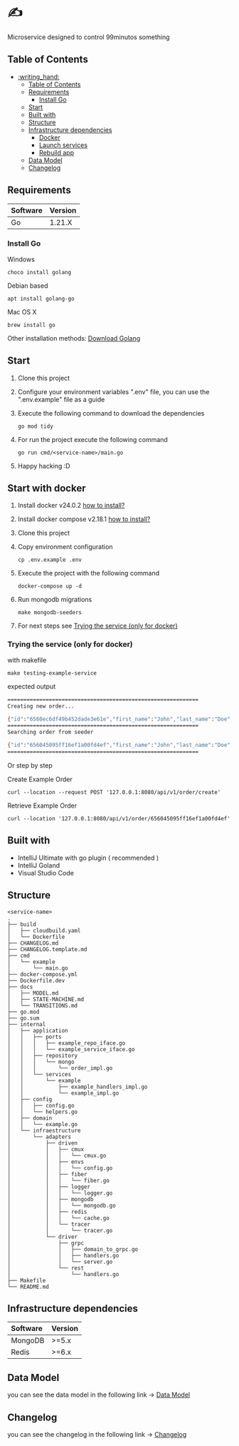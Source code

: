 # :writing_hand: <service-name>

Microservice designed to control 99minutos something

## Table of Contents

- [:writing\_hand: ](#writing_hand-)
    - [Table of Contents](#table-of-contents)
    - [Requirements](#requirements)
        - [Install Go](#install-go)
    - [Start](#start)
    - [Built with](#built-with)
    - [Structure](#structure)
    - [Infrastructure dependencies](#infrastructure-dependencies)
        - [Docker](#docker)
        - [Launch services](#launch-services)
        - [Rebuild app](#rebuild-app)
    - [Data Model](#data-model)
    - [Changelog](#changelog)

## Requirements

| Software | Version |
|:---------|:--------|
| Go       | 1.21.X  |

### Install Go

Windows

```shell
choco install golang
```

Debian based

```shell
apt install golang-go 
```

Mac OS X

```shell
brew install go
```

Other installation methods: [Download Golang](https://go.dev/dl/)

## Start

1. Clone this project
2. Configure your environment variables ".env" file, you can use the ".env.example" file as a guide
3. Execute the following command to download the dependencies

    ```shell
    go mod tidy
    ```

4. For run the project execute the following command

    ```shell
    go run cmd/<service-name>/main.go
    ```

5. Happy hacking :D

## Start with docker

1. Install docker v24.0.2 [how to install?](https://docs.docker.com/engine/install/)
2. Install docker compose v2.18.1 [how to install?](https://docs.docker.com/compose/install/)
3. Clone this project
4. Copy environment configuration 
    ```shell
    cp .env.example .env
    ```
5. Execute the project with the following command

    ```shell
    docker-compose up -d
    ```
6. Run mongodb migrations

    ```shell
    make mongodb-seeders
    ```
7. For next steps see [Trying the service (only for docker)](#trying-the-service-only-for-docker)
 

### Trying the service (only for docker)

with makefile

```shell
make testing-example-service
```
expected output
```bash
============================================================
Creating new order... 

{"id":"6560ec6df49b452dade3e61e","first_name":"John","last_name":"Doe","sub_example":{"sub_example_id":123,"sub_example_name":"subExampleName"}}
============================================================
Searching order from seeder 

{"id":"656045095ff16ef1a00fd4ef","first_name":"John","last_name":"Doe","sub_example":{"sub_example_id":123,"sub_example_name":"subExampleName"}}
============================================================
```

Or step by step

Create Example Order

```shell
curl --location --request POST '127.0.0.1:8080/api/v1/order/create'
```

Retrieve Example Order

```shell
curl --location '127.0.0.1:8080/api/v1/order/656045095ff16ef1a00fd4ef'
```

## Built with

- IntelliJ Ultimate with go plugin ( recommended )
- IntelliJ Goland
- Visual Studio Code

## Structure

```shell
<service-name>
.
├── build
│   ├── cloudbuild.yaml
│   └── Dockerfile
├── CHANGELOG.md
├── CHANGELOG.template.md
├── cmd
│   └── example
│       └── main.go
├── docker-compose.yml
├── Dockerfile.dev
├── docs
│   ├── MODEL.md
│   ├── STATE-MACHINE.md
│   └── TRANSITIONS.md
├── go.mod
├── go.sum
├── internal
│   ├── application
│   │   ├── ports
│   │   │   ├── example_repo_iface.go
│   │   │   └── example_service_iface.go
│   │   ├── repository
│   │   │   └── mongo
│   │   │       └── order_impl.go
│   │   └── services
│   │       └── example
│   │           ├── example_handlers_impl.go
│   │           └── example_impl.go
│   ├── config
│   │   ├── config.go
│   │   └── helpers.go
│   ├── domain
│   │   └── example.go
│   └── infraestructure
│       └── adapters
│           ├── driven
│           │   ├── cmux
│           │   │   └── cmux.go
│           │   ├── envs
│           │   │   └── config.go
│           │   ├── fiber
│           │   │   └── fiber.go
│           │   ├── logger
│           │   │   └── logger.go
│           │   ├── mongodb
│           │   │   └── mongodb.go
│           │   ├── redis
│           │   │   └── cache.go
│           │   └── tracer
│           │       └── tracer.go
│           └── driver
│               ├── grpc
│               │   ├── domain_to_grpc.go
│               │   ├── handlers.go
│               │   └── server.go
│               └── rest
│                   └── handlers.go
├── Makefile
└── README.md
```

## Infrastructure dependencies

| Software | Version |
|:---------|:--------|
| MongoDB  | >=5.x   |
| Redis    | >=6.x   |

## Data Model

you can see the data model in the following link -> [Data Model](docs/MODEL.md)

## Changelog

you can see the changelog in the following link -> [Changelog](CHANGELOG.md)
